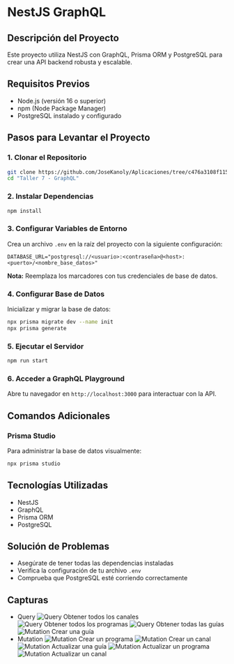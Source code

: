 # NestJS GraphQL 
## Descripción del Proyecto
Este proyecto utiliza NestJS con GraphQL, Prisma ORM y PostgreSQL para crear una API backend robusta y escalable.

## Requisitos Previos
- Node.js (versión 16 o superior)
- npm (Node Package Manager)
- PostgreSQL instalado y configurado

## Pasos para Levantar el Proyecto

### 1. Clonar el Repositorio
```bash
git clone https://github.com/JoseKanoly/Aplicaciones/tree/c476a3108f115258bfb30f91fd3e4d4d08a8f637/Taller%207%20-%20GraphQL
cd "Taller 7 - GraphQL"
```

### 2. Instalar Dependencias
```bash
npm install
```

### 3. Configurar Variables de Entorno
Crea un archivo `.env` en la raíz del proyecto con la siguiente configuración:
```
DATABASE_URL="postgresql://<usuario>:<contraseña>@<host>:<puerto>/<nombre_base_datos>"
```
**Nota:** Reemplaza los marcadores con tus credenciales de base de datos.

### 4. Configurar Base de Datos
Inicializar y migrar la base de datos:
```bash
npx prisma migrate dev --name init
npx prisma generate
```

### 5. Ejecutar el Servidor
```bash
npm run start
```

### 6. Acceder a GraphQL Playground
Abre tu navegador en `http://localhost:3000` para interactuar con la API.

## Comandos Adicionales

### Prisma Studio
Para administrar la base de datos visualmente:
```bash
npx prisma studio
```

## Tecnologías Utilizadas
- NestJS
- GraphQL
- Prisma ORM
- PostgreSQL

## Solución de Problemas
- Asegúrate de tener todas las dependencias instaladas
- Verifica la configuración de tu archivo `.env`
- Comprueba que PostgreSQL esté corriendo correctamente

## Capturas 
- Query 
![Query Obtener todos los canales](https://github.com/user-attachments/assets/0f4dcad5-df39-4e4f-84c7-582a90eca983)
![Query Obtener todos los programas](https://github.com/user-attachments/assets/74b209fe-3e9e-4da1-9548-92c60b16d6a6)
![Query Obtener todas las guías](https://github.com/user-attachments/assets/d4b9387d-9f6b-42ea-8ba3-7d077f1f5900)
![Mutation Crear una guía](https://github.com/user-attachments/assets/9d93af12-9dd0-45f1-ba40-83c87f1f7f19)
- Mutation
![Mutation Crear un programa](https://github.com/user-attachments/assets/b6ee835c-7da7-419f-8aad-912fc6810e39)
![Mutation Crear un canal](https://github.com/user-attachments/assets/fdd6564c-2313-4a40-a1da-7cdaad88fa70)
![Mutation Actualizar una guía](https://github.com/user-attachments/assets/4cb3734f-13e7-4196-83fd-f316c972d06c)
![Mutation Actualizar un programa](https://github.com/user-attachments/assets/f41fd323-7595-4c91-b007-67b3f09799fd)
![Mutation Actualizar un canal](https://github.com/user-attachments/assets/c5aaf875-9bcb-437d-9840-edadec880641)
